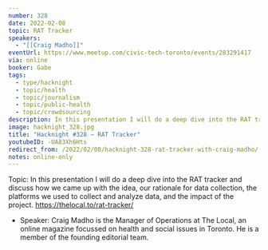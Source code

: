 ```yaml
---
number: 328
date: 2022-02-08
topic: RAT Tracker
speakers:
  - "[[Craig Madho]]"
eventUrl: https://www.meetup.com/civic-tech-toronto/events/283291417
via: online
booker: Gabe
tags:
  - type/hacknight
  - topic/health
  - topic/journalism
  - topic/public-health
  - topic/crowdsourcing
description: In this presentation I will do a deep dive into the RAT tracker and discuss how we came up with the idea, our rationale for data collection, the platforms we used to collect and analyze data, and the impact of the project. https://thelocal.to/rat-tracker/
image: hacknight_328.jpg
title: "Hacknight #328 – RAT Tracker"
youtubeID: -UA83Xh6Hts
redirect_from: /2022/02/08/hacknight-328-rat-tracker-with-craig-madho/
notes: online-only
---
```


Topic:
In this presentation I will do a deep dive into the RAT tracker and discuss how we came up with the idea, our rationale for data collection, the platforms we used to collect and analyze data, and the impact of the project. https://thelocal.to/rat-tracker/

+ Speaker:
Craig Madho is the Manager of Operations at The Local, an online magazine focussed on health and social issues in Toronto. He is a member of the founding editorial team.
